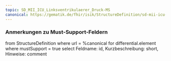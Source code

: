 ```yaml
---
topic: SD_MII_ICU_Linksventrikulaerer_Druck-MS
canonical: https://gematik.de/fhir/isik/StructureDefinition/sd-mii-icu-linksventrikulaerer-druck
---
```


### Anmerkungen zu Must-Support-Feldern

<fql>
from
	StructureDefinition
where 
    url = %canonical
for differential.element
where mustSupport = true
select
	Feldname: id, Kurzbeschreibung: short, Hinweise: comment
</fql>


